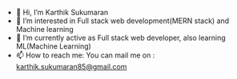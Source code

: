 - 👋 Hi, I’m Karthik Sukumaran
- 👀 I’m interested in Full stack web development(MERN stack) and Machine learning
- 🌱 I’m currently active as Full stack web developer, also learning ML(Machine Learning)
- 📫 How to reach me: You can mail me on : karthik.sukumaran85@gmail.com

<!---
Karthik8520/Karthik8520 is a ✨ special ✨ repository because its `README.md` (this file) appears on your GitHub profile.
You can click the Preview link to take a look at your changes.
--->
